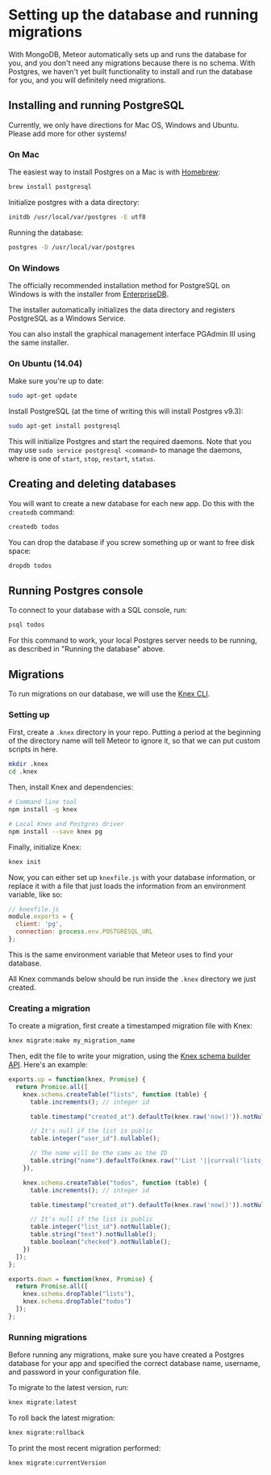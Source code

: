 # Setting up the database and running migrations

With MongoDB, Meteor automatically sets up and runs the database for you, and you don't need any migrations because there is no schema. With Postgres, we haven't yet built functionality to install and run the database for you, and you will definitely need migrations.

## Installing and running PostgreSQL

Currently, we only have directions for Mac OS, Windows and Ubuntu. Please add more for other systems!

### On Mac

The easiest way to install Postgres on a Mac is with [Homebrew](http://brew.sh/):

```sh
brew install postgresql
```

Initialize postgres with a data directory:

```sh
initdb /usr/local/var/postgres -E utf8
```

Running the database:

```sh
postgres -D /usr/local/var/postgres
```

### On Windows

The officially recommended installation method for PostgreSQL on Windows is with the installer from [EnterpriseDB](http://www.enterprisedb.com/products-services-training/pgdownload#windows).

The installer automatically initializes the data directory and registers PostgreSQL as a Windows Service.

You can also install the graphical management interface PGAdmin III using the same installer.

### On Ubuntu (14.04)

Make sure you're up to date:

```sh
sudo apt-get update
```

Install PostgreSQL (at the time of writing this will install Postgres v9.3):

```sh
sudo apt-get install postgresql
```

This will initialize Postgres and start the required daemons.  Note that you may use `sudo service postgresql <command>` to manage the
daemons, where <command> is one of `start`, `stop`, `restart`, `status`.


## Creating and deleting databases

You will want to create a new database for each new app. Do this with the `createdb` command:

```sh
createdb todos
```

You can drop the database if you screw something up or want to free disk space:

```sh
dropdb todos
```

## Running Postgres console

To connect to your database with a SQL console, run:

```sh
psql todos
```

For this command to work, your local Postgres server needs to be running, as described in "Running the database" above.

## Migrations

To run migrations on our database, we will use the [Knex CLI](http://knexjs.org/#Migrations-CLI).

### Setting up

First, create a `.knex` directory in your repo. Putting a period at the beginning of the directory name will tell Meteor to ignore it, so that we can put custom scripts in here.

```sh
mkdir .knex
cd .knex
```

Then, install Knex and dependencies:

```sh
# Command line tool
npm install -g knex

# Local Knex and Postgres driver
npm install --save knex pg
```

Finally, initialize Knex:

```sh
knex init
```

Now, you can either set up `knexfile.js` with your database information, or replace it with a file that just loads the information from an environment variable, like so:

```js
// knexfile.js
module.exports = {
  client: 'pg',
  connection: process.env.POSTGRESQL_URL
};
```

This is the same environment variable that Meteor uses to find your database.

All Knex commands below should be run inside the `.knex` directory we just created.

### Creating a migration

To create a migration, first create a timestamped migration file with Knex:

```sh
knex migrate:make my_migration_name
```

Then, edit the file to write your migration, using the [Knex schema builder API](http://knexjs.org/#Schema). Here's an example:

```js
exports.up = function(knex, Promise) {
  return Promise.all([
    knex.schema.createTable("lists", function (table) {
      table.increments(); // integer id

      table.timestamp("created_at").defaultTo(knex.raw('now()')).notNullable();

      // It's null if the list is public
      table.integer("user_id").nullable();

      // The name will be the same as the ID
      table.string("name").defaultTo(knex.raw("'List '||currval('lists_id_seq')")).notNullable();
    }),

    knex.schema.createTable("todos", function (table) {
      table.increments(); // integer id

      table.timestamp("created_at").defaultTo(knex.raw('now()')).notNullable();

      // It's null if the list is public
      table.integer("list_id").notNullable();
      table.string("text").notNullable();
      table.boolean("checked").notNullable();
    })
  ]);
};

exports.down = function(knex, Promise) {
  return Promise.all([
    knex.schema.dropTable("lists"),
    knex.schema.dropTable("todos")
  ]);
};
```

### Running migrations

Before running any migrations, make sure you have created a Postgres database for your app and specified the correct database name, username, and password in your configuration file.

To migrate to the latest version, run:

```sh
knex migrate:latest
```

To roll back the latest migration:

```sh
knex migrate:rollback
```

To print the most recent migration performed:

```sh
knex migrate:currentVersion
```



